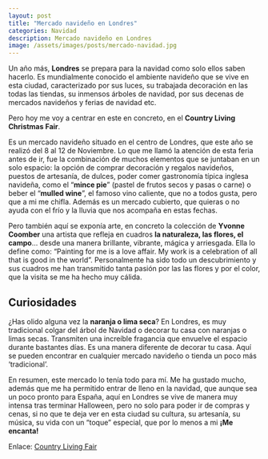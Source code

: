 ```yaml
---
layout: post
title: "Mercado navideño en Londres"
categories: Navidad
description: Mercado navideño en Londres
image: /assets/images/posts/mercado-navidad.jpg
---
```


Un año más, **Londres** se prepara para la navidad como solo ellos saben hacerlo. Es mundialmente conocido el ambiente navideño que se vive en esta ciudad, caracterizado por sus luces, su trabajada decoración en las todas las tiendas, su inmensos árboles de navidad, por sus decenas de mercados navideños y ferias de navidad etc.

Pero hoy me voy a centrar en este en concreto, en el **Country Living Christmas Fair**.

Es un mercado navideño situado en el centro de Londres, que este año se realizó del 8 al 12 de Noviembre. Lo que me llamó la atención de esta feria antes de ir, fue la combinación de muchos elementos que se juntaban en un solo espacio: la opción de comprar decoración y regalos navideños, puestos de artesanía, de dulces, poder comer gastronomía típica inglesa navideña, como el “**mince pie**” (pastel de frutos secos y pasas o carne) o beber el “**mulled wine**”, el famoso vino caliente, que no a todos gusta, pero que a mi me chifla. Además es un mercado cubierto, que quieras o no ayuda con el frío y  la lluvia que nos acompaña en estas fechas.

Pero también aquí se exponía arte, en concreto la colección de **Yvonne Coomber** una artista que refleja en cuadros **la naturaleza, las flores, el campo**... desde una manera brillante, vibrante, mágica y arriesgada. Ella lo define como: “Painting for me is a love affair. My work is a celebration of all that is good in the world”. Personalmente ha sido todo un descubrimiento y sus cuadros me han transmitido tanta pasión por las las flores y por el color, que la visita se me ha hecho muy cálida.



## Curiosidades

¿Has olido alguna vez la **naranja o lima seca**? En Londres, es muy tradicional colgar del árbol de Navidad o decorar tu casa con naranjas o limas secas. Transmiten una increíble fragancia que envuelve el espacio durante bastantes días. Es una manera diferente de decorar tu casa. Aquí se pueden encontrar en cualquier mercado navideño o tienda un poco más ‘tradicional’.

En resumen, este mercado lo tenía todo para mí. Me ha gustado mucho, además que me ha permitido entrar de lleno en la navidad, que aunque sea un poco pronto para España, aquí en Londres se vive de manera muy intensa tras terminar Halloween, pero no solo para poder ir de compras y cenas, si no que te deja ver en esta ciudad su cultura, su artesanía, su música, su vida con un “toque” especial, que por lo menos a mi **¡Me encanta!**

Enlace: [Country Living Fair](http://www.countrylivingfair.com)

